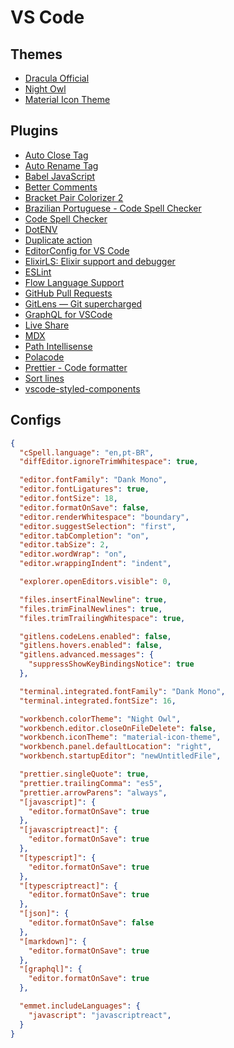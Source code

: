 # VS Code

## Themes

- [Dracula Official](https://marketplace.visualstudio.com/items?itemName=dracula-theme.theme-dracula)
- [Night Owl](https://marketplace.visualstudio.com/items?itemName=sdras.night-owl)
- [Material Icon Theme](https://marketplace.visualstudio.com/items?itemName=PKief.material-icon-theme)

## Plugins

- [Auto Close Tag](https://marketplace.visualstudio.com/items?itemName=formulahendry.auto-close-tag)
- [Auto Rename Tag](https://marketplace.visualstudio.com/items?itemName=formulahendry.auto-rename-tag)
- [Babel JavaScript](https://marketplace.visualstudio.com/items?itemName=mgmcdermott.vscode-language-babel)
- [Better Comments](https://marketplace.visualstudio.com/items?itemName=aaron-bond.better-comments)
- [Bracket Pair Colorizer 2](https://marketplace.visualstudio.com/items?itemName=CoenraadS.bracket-pair-colorizer-2)
- [Brazilian Portuguese - Code Spell Checker](https://marketplace.visualstudio.com/items?itemName=streetsidesoftware.code-spell-checker-portuguese-brazilian)
- [Code Spell Checker](https://marketplace.visualstudio.com/items?itemName=streetsidesoftware.code-spell-checker)
- [DotENV](https://marketplace.visualstudio.com/items?itemName=mikestead.dotenv)
- [Duplicate action](https://marketplace.visualstudio.com/items?itemName=mrmlnc.vscode-duplicate)
- [EditorConfig for VS Code](https://marketplace.visualstudio.com/items?itemName=EditorConfig.EditorConfig)
- [ElixirLS: Elixir support and debugger](https://marketplace.visualstudio.com/items?itemName=JakeBecker.elixir-ls)
- [ESLint](https://marketplace.visualstudio.com/items?itemName=dbaeumer.vscode-eslint)
- [Flow Language Support](https://marketplace.visualstudio.com/items?itemName=flowtype.flow-for-vscode)
- [GitHub Pull Requests](https://marketplace.visualstudio.com/items?itemName=GitHub.vscode-pull-request-github)
- [GitLens — Git supercharged](https://marketplace.visualstudio.com/items?itemName=eamodio.gitlens)
- [GraphQL for VSCode](https://marketplace.visualstudio.com/items?itemName=kumar-harsh.graphql-for-vscode)
- [Live Share](https://marketplace.visualstudio.com/items?itemName=MS-vsliveshare.vsliveshare)
- [MDX](https://marketplace.visualstudio.com/items?itemName=silvenon.mdx)
- [Path Intellisense](https://marketplace.visualstudio.com/items?itemName=christian-kohler.path-intellisense)
- [Polacode](https://marketplace.visualstudio.com/items?itemName=pnp.polacode)
- [Prettier - Code formatter](https://marketplace.visualstudio.com/items?itemName=esbenp.prettier-vscode)
- [Sort lines](https://marketplace.visualstudio.com/items?itemName=Tyriar.sort-lines)
- [vscode-styled-components](https://marketplace.visualstudio.com/items?itemName=jpoissonnier.vscode-styled-components)

## Configs

```json
{
  "cSpell.language": "en,pt-BR",
  "diffEditor.ignoreTrimWhitespace": true,

  "editor.fontFamily": "Dank Mono",
  "editor.fontLigatures": true,
  "editor.fontSize": 18,
  "editor.formatOnSave": false,
  "editor.renderWhitespace": "boundary",
  "editor.suggestSelection": "first",
  "editor.tabCompletion": "on",
  "editor.tabSize": 2,
  "editor.wordWrap": "on",
  "editor.wrappingIndent": "indent",

  "explorer.openEditors.visible": 0,

  "files.insertFinalNewline": true,
  "files.trimFinalNewlines": true,
  "files.trimTrailingWhitespace": true,

  "gitlens.codeLens.enabled": false,
  "gitlens.hovers.enabled": false,
  "gitlens.advanced.messages": {
    "suppressShowKeyBindingsNotice": true
  },

  "terminal.integrated.fontFamily": "Dank Mono",
  "terminal.integrated.fontSize": 16,

  "workbench.colorTheme": "Night Owl",
  "workbench.editor.closeOnFileDelete": false,
  "workbench.iconTheme": "material-icon-theme",
  "workbench.panel.defaultLocation": "right",
  "workbench.startupEditor": "newUntitledFile",

  "prettier.singleQuote": true,
  "prettier.trailingComma": "es5",
  "prettier.arrowParens": "always",
  "[javascript]": {
    "editor.formatOnSave": true
  },
  "[javascriptreact]": {
    "editor.formatOnSave": true
  },
  "[typescript]": {
    "editor.formatOnSave": true
  },
  "[typescriptreact]": {
    "editor.formatOnSave": true
  },
  "[json]": {
    "editor.formatOnSave": false
  },
  "[markdown]": {
    "editor.formatOnSave": true
  },
  "[graphql]": {
    "editor.formatOnSave": true
  },

  "emmet.includeLanguages": {
    "javascript": "javascriptreact",
  }
}
```
